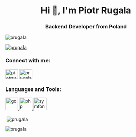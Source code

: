 <h1 align="center">Hi 👋, I'm Piotr Rugala</h1>
<h3 align="center">Backend Developer from Poland</h3>

<p align="left"> <img src="https://komarev.com/ghpvc/?username=prugala&label=Profile%20views&color=0e75b6&style=flat" alt="prugala" /> </p>

<p align="left"> <a href="https://github.com/ryo-ma/github-profile-trophy"><img src="https://github-profile-trophy.vercel.app/?username=prugala" alt="prugala" /></a> </p>

<h3 align="left">Connect with me:</h3>
<p align="left">
<a href="https://twitter.com/piotrrugala" target="blank"><img align="center" src="https://cdn.jsdelivr.net/npm/simple-icons@3.0.1/icons/twitter.svg" alt="piotrrugala" height="30" width="40" /></a>
<a href="https://linkedin.com/in/prugala" target="blank"><img align="center" src="https://cdn.jsdelivr.net/npm/simple-icons@3.0.1/icons/linkedin.svg" alt="prugala" height="30" width="40" /></a>
</p>

<h3 align="left">Languages and Tools:</h3>
<p align="left"> <a href="https://golang.org" target="_blank"> <img src="https://devicons.github.io/devicon/devicon.git/icons/go/go-original.svg" alt="go" width="40" height="40"/> </a> <a href="https://www.php.net" target="_blank"> <img src="https://devicons.github.io/devicon/devicon.git/icons/php/php-original.svg" alt="php" width="40" height="40"/> </a> <a href="https://symfony.com" target="_blank"> <img src="https://symfony.com/logos/symfony_black_03.svg" alt="symfony" width="40" height="40"/> </a> </p>

<p>&nbsp;<img align="center" src="https://github-readme-stats.vercel.app/api?username=prugala&show_icons=true&locale=en" alt="prugala" /></p>

<p><img align="center" src="https://github-readme-streak-stats.herokuapp.com/?user=prugala&" alt="prugala" /></p>
